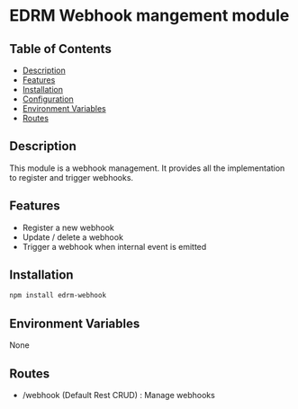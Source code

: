 # EDRM Webhook mangement module

## Table of Contents
- [Description](#description)
- [Features](#features)
- [Installation](#installation)
- [Configuration](#configuration)
- [Environment Variables](#environment-variables)
- [Routes](#routes)


## Description
This module is a webhook management. It provides all the implementation to register and trigger webhooks. 

## Features
- Register a new webhook
- Update / delete a webhook
- Trigger a webhook when internal event is emitted

## Installation

   ```bash
   npm install edrm-webhook
   ```

## Environment Variables
None


## Routes
- /webhook (Default Rest CRUD) : Manage webhooks

